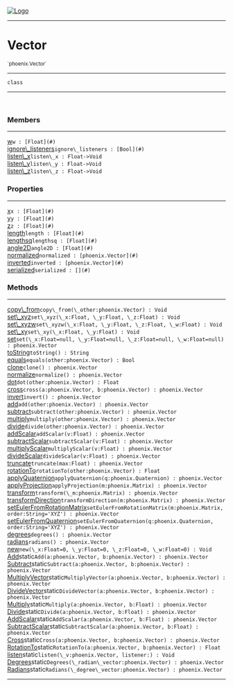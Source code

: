 
[![Logo](../../images/logo.png)](../../api/index.html)

---



<h1>Vector</h1>
<small>`phoenix.Vector`</small>



---

`class`

---

&nbsp;
&nbsp;



<h3>Members</h3> <hr/><span class="member apipage">
                <a name="w"><a class="lift" href="#w">w</a></a><code class="signature apipage">w : [Float](#)</code><br/></span>
            <span class="small_desc_flat"></span><span class="member apipage">
                <a name="ignore_listeners"><a class="lift" href="#ignore_listeners">ignore\_listeners</a></a><code class="signature apipage">ignore\_listeners : [Bool](#)</code><br/></span>
            <span class="small_desc_flat"></span><span class="member apipage">
                <a name="listen_x"><a class="lift" href="#listen_x">listen\_x</a></a><code class="signature apipage">listen\_x : Float-&gt;Void</code><br/></span>
            <span class="small_desc_flat"></span><span class="member apipage">
                <a name="listen_y"><a class="lift" href="#listen_y">listen\_y</a></a><code class="signature apipage">listen\_y : Float-&gt;Void</code><br/></span>
            <span class="small_desc_flat"></span><span class="member apipage">
                <a name="listen_z"><a class="lift" href="#listen_z">listen\_z</a></a><code class="signature apipage">listen\_z : Float-&gt;Void</code><br/></span>
            <span class="small_desc_flat"></span>



<h3>Properties</h3> <hr/><span class="member apipage">
                <a name="x"><a class="lift" href="#x">x</a></a><code class="signature apipage">x : [Float](#)</code><br/></span>
            <span class="small_desc_flat"></span><span class="member apipage">
                <a name="y"><a class="lift" href="#y">y</a></a><code class="signature apipage">y : [Float](#)</code><br/></span>
            <span class="small_desc_flat"></span><span class="member apipage">
                <a name="z"><a class="lift" href="#z">z</a></a><code class="signature apipage">z : [Float](#)</code><br/></span>
            <span class="small_desc_flat"></span><span class="member apipage">
                <a name="length"><a class="lift" href="#length">length</a></a><code class="signature apipage">length : [Float](#)</code><br/></span>
            <span class="small_desc_flat"></span><span class="member apipage">
                <a name="lengthsq"><a class="lift" href="#lengthsq">lengthsq</a></a><code class="signature apipage">lengthsq : [Float](#)</code><br/></span>
            <span class="small_desc_flat"></span><span class="member apipage">
                <a name="angle2D"><a class="lift" href="#angle2D">angle2D</a></a><code class="signature apipage">angle2D : [Float](#)</code><br/></span>
            <span class="small_desc_flat"></span><span class="member apipage">
                <a name="normalized"><a class="lift" href="#normalized">normalized</a></a><code class="signature apipage">normalized : [phoenix.Vector](#)</code><br/></span>
            <span class="small_desc_flat"></span><span class="member apipage">
                <a name="inverted"><a class="lift" href="#inverted">inverted</a></a><code class="signature apipage">inverted : [phoenix.Vector](#)</code><br/></span>
            <span class="small_desc_flat"></span><span class="member apipage">
                <a name="serialized"><a class="lift" href="#serialized">serialized</a></a><code class="signature apipage">serialized : [](#)</code><br/></span>
            <span class="small_desc_flat"></span>



<h3>Methods</h3> <hr/><span class="method apipage">
            <a name="copy_from"><a class="lift" href="#copy_from">copy\_from</a></a><code class="signature apipage">copy\_from(\_other:phoenix.Vector<span></span>) : Void</code><br/><span class="small_desc_flat"></span>
        </span>
    <span class="method apipage">
            <a name="set_xyz"><a class="lift" href="#set_xyz">set\_xyz</a></a><code class="signature apipage">set\_xyz(\_x:Float<span></span>, \_y:Float<span></span>, \_z:Float<span></span>) : Void</code><br/><span class="small_desc_flat"></span>
        </span>
    <span class="method apipage">
            <a name="set_xyzw"><a class="lift" href="#set_xyzw">set\_xyzw</a></a><code class="signature apipage">set\_xyzw(\_x:Float<span></span>, \_y:Float<span></span>, \_z:Float<span></span>, \_w:Float<span></span>) : Void</code><br/><span class="small_desc_flat"></span>
        </span>
    <span class="method apipage">
            <a name="set_xy"><a class="lift" href="#set_xy">set\_xy</a></a><code class="signature apipage">set\_xy(\_x:Float<span></span>, \_y:Float<span></span>) : Void</code><br/><span class="small_desc_flat"></span>
        </span>
    <span class="method apipage">
            <a name="set"><a class="lift" href="#set">set</a></a><code class="signature apipage">set(\_x:Float<span>=null</span>, \_y:Float<span>=null</span>, \_z:Float<span>=null</span>, \_w:Float<span>=null</span>) : phoenix.Vector</code><br/><span class="small_desc_flat"></span>
        </span>
    <span class="method apipage">
            <a name="toString"><a class="lift" href="#toString">toString</a></a><code class="signature apipage">toString() : String</code><br/><span class="small_desc_flat"></span>
        </span>
    <span class="method apipage">
            <a name="equals"><a class="lift" href="#equals">equals</a></a><code class="signature apipage">equals(other:phoenix.Vector<span></span>) : Bool</code><br/><span class="small_desc_flat"></span>
        </span>
    <span class="method apipage">
            <a name="clone"><a class="lift" href="#clone">clone</a></a><code class="signature apipage">clone() : phoenix.Vector</code><br/><span class="small_desc_flat"></span>
        </span>
    <span class="method apipage">
            <a name="normalize"><a class="lift" href="#normalize">normalize</a></a><code class="signature apipage">normalize() : phoenix.Vector</code><br/><span class="small_desc_flat"></span>
        </span>
    <span class="method apipage">
            <a name="dot"><a class="lift" href="#dot">dot</a></a><code class="signature apipage">dot(other:phoenix.Vector<span></span>) : Float</code><br/><span class="small_desc_flat"></span>
        </span>
    <span class="method apipage">
            <a name="cross"><a class="lift" href="#cross">cross</a></a><code class="signature apipage">cross(a:phoenix.Vector<span></span>, b:phoenix.Vector<span></span>) : phoenix.Vector</code><br/><span class="small_desc_flat"></span>
        </span>
    <span class="method apipage">
            <a name="invert"><a class="lift" href="#invert">invert</a></a><code class="signature apipage">invert() : phoenix.Vector</code><br/><span class="small_desc_flat"></span>
        </span>
    <span class="method apipage">
            <a name="add"><a class="lift" href="#add">add</a></a><code class="signature apipage">add(other:phoenix.Vector<span></span>) : phoenix.Vector</code><br/><span class="small_desc_flat"></span>
        </span>
    <span class="method apipage">
            <a name="subtract"><a class="lift" href="#subtract">subtract</a></a><code class="signature apipage">subtract(other:phoenix.Vector<span></span>) : phoenix.Vector</code><br/><span class="small_desc_flat"></span>
        </span>
    <span class="method apipage">
            <a name="multiply"><a class="lift" href="#multiply">multiply</a></a><code class="signature apipage">multiply(other:phoenix.Vector<span></span>) : phoenix.Vector</code><br/><span class="small_desc_flat"></span>
        </span>
    <span class="method apipage">
            <a name="divide"><a class="lift" href="#divide">divide</a></a><code class="signature apipage">divide(other:phoenix.Vector<span></span>) : phoenix.Vector</code><br/><span class="small_desc_flat"></span>
        </span>
    <span class="method apipage">
            <a name="addScalar"><a class="lift" href="#addScalar">addScalar</a></a><code class="signature apipage">addScalar(v:Float<span></span>) : phoenix.Vector</code><br/><span class="small_desc_flat"></span>
        </span>
    <span class="method apipage">
            <a name="subtractScalar"><a class="lift" href="#subtractScalar">subtractScalar</a></a><code class="signature apipage">subtractScalar(v:Float<span></span>) : phoenix.Vector</code><br/><span class="small_desc_flat"></span>
        </span>
    <span class="method apipage">
            <a name="multiplyScalar"><a class="lift" href="#multiplyScalar">multiplyScalar</a></a><code class="signature apipage">multiplyScalar(v:Float<span></span>) : phoenix.Vector</code><br/><span class="small_desc_flat"></span>
        </span>
    <span class="method apipage">
            <a name="divideScalar"><a class="lift" href="#divideScalar">divideScalar</a></a><code class="signature apipage">divideScalar(v:Float<span></span>) : phoenix.Vector</code><br/><span class="small_desc_flat"></span>
        </span>
    <span class="method apipage">
            <a name="truncate"><a class="lift" href="#truncate">truncate</a></a><code class="signature apipage">truncate(max:Float<span></span>) : phoenix.Vector</code><br/><span class="small_desc_flat"></span>
        </span>
    <span class="method apipage">
            <a name="rotationTo"><a class="lift" href="#rotationTo">rotationTo</a></a><code class="signature apipage">rotationTo(other:phoenix.Vector<span></span>) : Float</code><br/><span class="small_desc_flat"></span>
        </span>
    <span class="method apipage">
            <a name="applyQuaternion"><a class="lift" href="#applyQuaternion">applyQuaternion</a></a><code class="signature apipage">applyQuaternion(q:phoenix.Quaternion<span></span>) : phoenix.Vector</code><br/><span class="small_desc_flat"></span>
        </span>
    <span class="method apipage">
            <a name="applyProjection"><a class="lift" href="#applyProjection">applyProjection</a></a><code class="signature apipage">applyProjection(m:phoenix.Matrix<span></span>) : phoenix.Vector</code><br/><span class="small_desc_flat"></span>
        </span>
    <span class="method apipage">
            <a name="transform"><a class="lift" href="#transform">transform</a></a><code class="signature apipage">transform(\_m:phoenix.Matrix<span></span>) : phoenix.Vector</code><br/><span class="small_desc_flat"></span>
        </span>
    <span class="method apipage">
            <a name="transformDirection"><a class="lift" href="#transformDirection">transformDirection</a></a><code class="signature apipage">transformDirection(m:phoenix.Matrix<span></span>) : phoenix.Vector</code><br/><span class="small_desc_flat"></span>
        </span>
    <span class="method apipage">
            <a name="setEulerFromRotationMatrix"><a class="lift" href="#setEulerFromRotationMatrix">setEulerFromRotationMatrix</a></a><code class="signature apipage">setEulerFromRotationMatrix(m:phoenix.Matrix<span></span>, order:String<span>=&#x27;XYZ&#x27;</span>) : phoenix.Vector</code><br/><span class="small_desc_flat"></span>
        </span>
    <span class="method apipage">
            <a name="setEulerFromQuaternion"><a class="lift" href="#setEulerFromQuaternion">setEulerFromQuaternion</a></a><code class="signature apipage">setEulerFromQuaternion(q:phoenix.Quaternion<span></span>, order:String<span>=&#x27;XYZ&#x27;</span>) : phoenix.Vector</code><br/><span class="small_desc_flat"></span>
        </span>
    <span class="method apipage">
            <a name="degrees"><a class="lift" href="#degrees">degrees</a></a><code class="signature apipage">degrees() : phoenix.Vector</code><br/><span class="small_desc_flat"></span>
        </span>
    <span class="method apipage">
            <a name="radians"><a class="lift" href="#radians">radians</a></a><code class="signature apipage">radians() : phoenix.Vector</code><br/><span class="small_desc_flat"></span>
        </span>
    <span class="method apipage">
            <a name="new"><a class="lift" href="#new">new</a></a><code class="signature apipage">new(\_x:Float<span>=0</span>, \_y:Float<span>=0</span>, \_z:Float<span>=0</span>, \_w:Float<span>=0</span>) : Void</code><br/><span class="small_desc_flat"></span>
        </span>
    <span class="method apipage">
            <a name="Add"><a class="lift" href="#Add">Add</a></a><span class="inline-block static">static</span><code class="signature apipage">Add(a:phoenix.Vector<span></span>, b:phoenix.Vector<span></span>) : phoenix.Vector</code><br/><span class="small_desc_flat"></span>
        </span>
    <span class="method apipage">
            <a name="Subtract"><a class="lift" href="#Subtract">Subtract</a></a><span class="inline-block static">static</span><code class="signature apipage">Subtract(a:phoenix.Vector<span></span>, b:phoenix.Vector<span></span>) : phoenix.Vector</code><br/><span class="small_desc_flat"></span>
        </span>
    <span class="method apipage">
            <a name="MultiplyVector"><a class="lift" href="#MultiplyVector">MultiplyVector</a></a><span class="inline-block static">static</span><code class="signature apipage">MultiplyVector(a:phoenix.Vector<span></span>, b:phoenix.Vector<span></span>) : phoenix.Vector</code><br/><span class="small_desc_flat"></span>
        </span>
    <span class="method apipage">
            <a name="DivideVector"><a class="lift" href="#DivideVector">DivideVector</a></a><span class="inline-block static">static</span><code class="signature apipage">DivideVector(a:phoenix.Vector<span></span>, b:phoenix.Vector<span></span>) : phoenix.Vector</code><br/><span class="small_desc_flat"></span>
        </span>
    <span class="method apipage">
            <a name="Multiply"><a class="lift" href="#Multiply">Multiply</a></a><span class="inline-block static">static</span><code class="signature apipage">Multiply(a:phoenix.Vector<span></span>, b:Float<span></span>) : phoenix.Vector</code><br/><span class="small_desc_flat"></span>
        </span>
    <span class="method apipage">
            <a name="Divide"><a class="lift" href="#Divide">Divide</a></a><span class="inline-block static">static</span><code class="signature apipage">Divide(a:phoenix.Vector<span></span>, b:Float<span></span>) : phoenix.Vector</code><br/><span class="small_desc_flat"></span>
        </span>
    <span class="method apipage">
            <a name="AddScalar"><a class="lift" href="#AddScalar">AddScalar</a></a><span class="inline-block static">static</span><code class="signature apipage">AddScalar(a:phoenix.Vector<span></span>, b:Float<span></span>) : phoenix.Vector</code><br/><span class="small_desc_flat"></span>
        </span>
    <span class="method apipage">
            <a name="SubtractScalar"><a class="lift" href="#SubtractScalar">SubtractScalar</a></a><span class="inline-block static">static</span><code class="signature apipage">SubtractScalar(a:phoenix.Vector<span></span>, b:Float<span></span>) : phoenix.Vector</code><br/><span class="small_desc_flat"></span>
        </span>
    <span class="method apipage">
            <a name="Cross"><a class="lift" href="#Cross">Cross</a></a><span class="inline-block static">static</span><code class="signature apipage">Cross(a:phoenix.Vector<span></span>, b:phoenix.Vector<span></span>) : phoenix.Vector</code><br/><span class="small_desc_flat"></span>
        </span>
    <span class="method apipage">
            <a name="RotationTo"><a class="lift" href="#RotationTo">RotationTo</a></a><span class="inline-block static">static</span><code class="signature apipage">RotationTo(a:phoenix.Vector<span></span>, b:phoenix.Vector<span></span>) : Float</code><br/><span class="small_desc_flat"></span>
        </span>
    <span class="method apipage">
            <a name="listen"><a class="lift" href="#listen">listen</a></a><span class="inline-block static">static</span><code class="signature apipage">listen(\_v:phoenix.Vector<span></span>, listener:<span></span>) : Void</code><br/><span class="small_desc_flat"></span>
        </span>
    <span class="method apipage">
            <a name="Degrees"><a class="lift" href="#Degrees">Degrees</a></a><span class="inline-block static">static</span><code class="signature apipage">Degrees(\_radian\_vector:phoenix.Vector<span></span>) : phoenix.Vector</code><br/><span class="small_desc_flat"></span>
        </span>
    <span class="method apipage">
            <a name="Radians"><a class="lift" href="#Radians">Radians</a></a><span class="inline-block static">static</span><code class="signature apipage">Radians(\_degree\_vector:phoenix.Vector<span></span>) : phoenix.Vector</code><br/><span class="small_desc_flat"></span>
        </span>
    





---

&nbsp;
&nbsp;
&nbsp;
&nbsp;